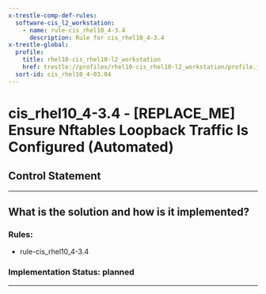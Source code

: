```yaml
---
x-trestle-comp-def-rules:
  software-cis_l2_workstation:
    - name: rule-cis_rhel10_4-3.4
      description: Rule for cis_rhel10_4-3.4
x-trestle-global:
  profile:
    title: rhel10-cis_rhel10-l2_workstation
    href: trestle://profiles/rhel10-cis_rhel10-l2_workstation/profile.json
  sort-id: cis_rhel10_4-03.04
---
```


# cis_rhel10_4-3.4 - \[REPLACE_ME\] Ensure Nftables Loopback Traffic Is Configured (Automated)

## Control Statement

______________________________________________________________________

## What is the solution and how is it implemented?

<!-- For implementation status enter one of: implemented, partial, planned, alternative, not-applicable -->

<!-- Note that the list of rules under ### Rules: is read-only and changes will not be captured after assembly to JSON -->

<!-- Add control implementation description here for control: cis_rhel10_4-3.4 -->

### Rules:

  - rule-cis_rhel10_4-3.4

### Implementation Status: planned

______________________________________________________________________
